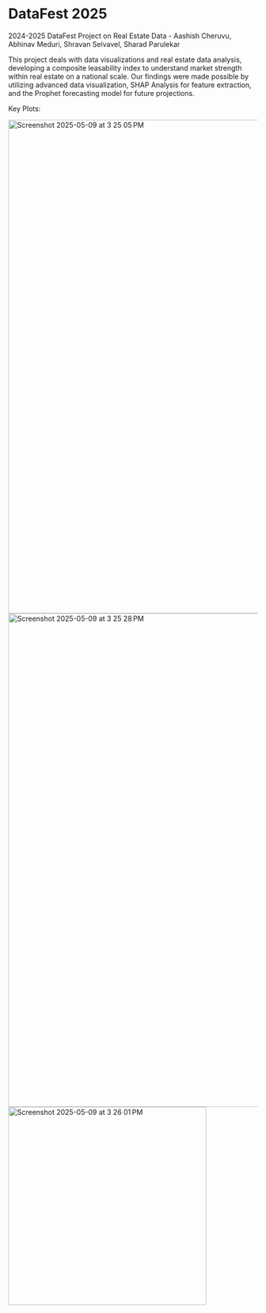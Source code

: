 # DataFest 2025
2024-2025 DataFest Project on Real Estate Data - Aashish Cheruvu, Abhinav Meduri, Shravan Selvavel, Sharad Parulekar

This project deals with data visualizations and real estate data analysis, developing a composite leasability index to understand market strength within real estate on a national scale. Our findings were made possible by utilizing advanced data visualization, SHAP Analysis for feature extraction, and the Prophet forecasting model for future projections.

Key Plots:

<img width="996" alt="Screenshot 2025-05-09 at 3 25 05 PM" src="https://github.com/user-attachments/assets/9713e6ca-df1f-4f61-81fb-3a4c9222cab6" />
<img width="996" alt="Screenshot 2025-05-09 at 3 25 28 PM" src="https://github.com/user-attachments/assets/a7dbc612-23cc-4826-8563-6bf805b89c84" />
<img width="400" alt="Screenshot 2025-05-09 at 3 26 01 PM" src="https://github.com/user-attachments/assets/960ba83a-932e-403d-b578-ba979ef1d98a" />



